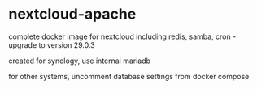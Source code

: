 # nextcloud-apache
complete docker image for nextcloud including redis, samba, cron - upgrade to version 29.0.3
 
created for synology, use internal mariadb


for other systems, uncomment database settings from docker compose
